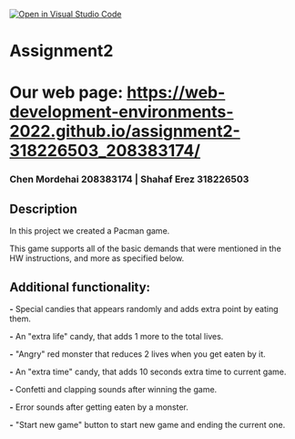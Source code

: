 [![Open in Visual Studio Code](https://classroom.github.com/assets/open-in-vscode-c66648af7eb3fe8bc4f294546bfd86ef473780cde1dea487d3c4ff354943c9ae.svg)](https://classroom.github.com/online_ide?assignment_repo_id=7743949&assignment_repo_type=AssignmentRepo)
# Assignment2
 
  # Our web page: https://web-development-environments-2022.github.io/assignment2-318226503_208383174/
  
  ### Chen Mordehai 208383174  | Shahaf Erez 318226503
  
  ## Description

In this project we created a Pacman game.

This game supports all of the basic demands that were mentioned in the HW instructions, and more as specified below.

## Additional functionality:

**-** Special candies that appears randomly and adds extra point by eating them.

**-** An "extra life" candy, that adds 1 more to the total lives.

**-** "Angry" red monster that reduces 2 lives when you get eaten by it.

**-** An "extra time" candy, that adds 10 seconds extra time to current game. 

**-** Confetti and clapping sounds after winning the game.

**-** Error sounds after getting eaten by a monster.

**-** "Start new game" button to start new game and ending the current one.




